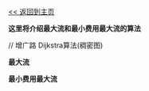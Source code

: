 [<< 返回到主页](index.md)

**这里将介绍最大流和最小费用最大流的算法**   

// 增广路  Dijkstra算法(稠密图)   

**最大流**  

**最小费用最大流**  
 
